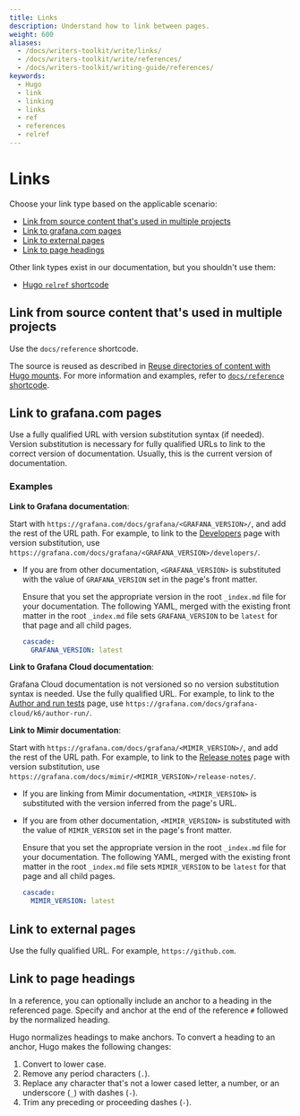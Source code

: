 ```yaml
---
title: Links
description: Understand how to link between pages.
weight: 600
aliases:
  - /docs/writers-toolkit/write/links/
  - /docs/writers-toolkit/write/references/
  - /docs/writers-toolkit/writing-guide/references/
keywords:
  - Hugo
  - link
  - linking
  - links
  - ref
  - references
  - relref
---
```


# Links

Choose your link type based on the applicable scenario:

- [Link from source content that's used in multiple projects](#link-from-source-content-thats-used-in-multiple-projects)
- [Link to grafana.com pages](#link-to-grafanacom-pages)
- [Link to external pages](#link-to-external-pages)
- [Link to page headings](#link-to-page-headings)

Other link types exist in our documentation, but you shouldn't use them:

- [Hugo `relref` shortcode](https://grafana.com/docs/writers-toolkit/write/shortcodes/#relref)

## Link from source content that's used in multiple projects

Use the `docs/reference` shortcode.

The source is reused as described in [Reuse directories of content with Hugo mounts](https://grafana.com/docs/writers-toolkit/write/reuse-content/reuse-directories/).
For more information and examples, refer to [`docs/reference` shortcode](https://grafana.com/docs/writers-toolkit/write/shortcodes/#docsreference).

## Link to grafana.com pages

Use a fully qualified URL with version substitution syntax (if needed).
Version substitution is necessary for fully qualified URLs to link to the correct version of documentation.
Usually, this is the current version of documentation.

### Examples

**Link to Grafana documentation**:

Start with `https://grafana.com/docs/grafana/<GRAFANA_VERSION>/`, and add the rest of the URL path.
For example, to link to the [Developers](https://grafana.com/docs/grafana/latest/developers) page with version substitution,
use `https://grafana.com/docs/grafana/<GRAFANA_VERSION>/developers/`.

- If you are from other documentation, `<GRAFANA_VERSION>` is substituted with the value of `GRAFANA_VERSION` set in the page's front matter.

  Ensure that you set the appropriate version in the root `_index.md` file for your documentation.
  The following YAML, merged with the existing front matter in the root `_index.md` file sets `GRAFANA_VERSION` to be `latest` for that page and all child pages.

  ```yaml
  cascade:
    GRAFANA_VERSION: latest
  ```

**Link to Grafana Cloud documentation**:

Grafana Cloud documentation is not versioned so no version substitution syntax is needed.
Use the fully qualified URL.
For example, to link to the [Author and run tests](https://grafana.com/docs/grafana-cloud/k6/author-run/) page, use `https://grafana.com/docs/grafana-cloud/k6/author-run/`.

**Link to Mimir documentation**:

Start with `https://grafana.com/docs/grafana/<MIMIR_VERSION>/`, and add the rest of the URL path.
For example, to link to the [Release notes](https://grafana.com/docs/mimir/latest/release-notes/) page with version substitution,
use `https://grafana.com/docs/mimir/<MIMIR_VERSION>/release-notes/`.

- If you are linking from Mimir documentation, `<MIMIR_VERSION>` is substituted with the version inferred from the page's URL.

- If you are from other documentation, `<MIMIR_VERSION>` is substituted with the value of `MIMIR_VERSION` set in the page's front matter.

  Ensure that you set the appropriate version in the root `_index.md` file for your documentation.
  The following YAML, merged with the existing front matter in the root `_index.md` file sets `MIMIR_VERSION` to be `latest` for that page and all child pages.

  ```yaml
  cascade:
    MIMIR_VERSION: latest
  ```

## Link to external pages

Use the fully qualified URL.
For example, `https://github.com`.

## Link to page headings

In a reference, you can optionally include an anchor to a heading in the referenced page.
Specify and anchor at the end of the reference `#` followed by the normalized heading.

Hugo normalizes headings to make anchors.
To convert a heading to an anchor, Hugo makes the following changes:

1. Convert to lower case.
1. Remove any period characters (`.`).
1. Replace any character that's not a lower cased letter, a number, or an underscore (`_`) with dashes (`-`).
1. Trim any preceding or proceeding dashes (`-`).
